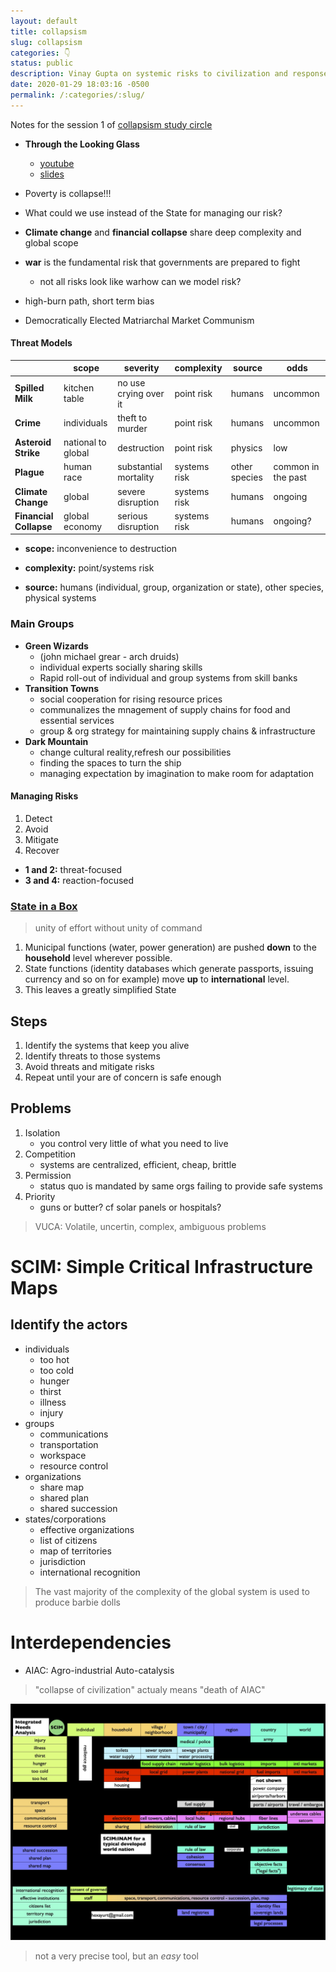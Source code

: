 ```yaml
---
layout: default
title: collapsism
slug: collapsism
categories: 👇
status: public
description: Vinay Gupta on systemic risks to civilization and responses
date: 2020-01-29 18:03:16 -0500
permalink: /:categories/:slug/
---
```

Notes for the session 1 of [collapsism study circle](https://praxis.nyc/collapsism/)

- **Through the Looking Glass**
	- [youtube](https://www.youtube.com/watch?v=jm5o-ughyD8&t=1278s)
	- [slides](http://files.howtolivewiki.com/through_the_looking_glass_2010/Ireland%205.pdf)

- Poverty is collapse!!!
- What could we use instead of the State for managing our risk?
- **Climate change** and **financial collapse** share deep complexity and global scope
- **war** is the fundamental risk that governments are prepared to fight
	- not all risks look like warhow can we model risk?
- high-burn path, short term bias
- Democratically Elected Matriarchal Market Communism

#### Threat Models

| | scope | severity | complexity | source | odds |
| ---------------------- | ------------------ | --------------------- | ------------ | ------------- | ------------------ |
| **Spilled Milk** | kitchen table | no use crying over it | point risk | humans | uncommon |
| **Crime** | individuals | theft to murder | point risk | humans | uncommon |
| **Asteroid Strike** | national to global | destruction | point risk   | physics | low |
| **Plague** | human race | substantial mortality | systems risk | other species | common in the past |
| **Climate Change** | global | severe disruption | systems risk | humans | ongoing |
| **Financial Collapse** | global economy | serious disruption | systems risk | humans | ongoing? |


- **scope:** inconvenience to destruction

- **complexity:** point/systems risk

- **source:** humans (individual, group, organization or state), other species, physical systems


### Main Groups

- **Green Wizards**
  - (john michael grear - arch druids)
  - individual experts socially sharing skills
  - Rapid roll-out of individual and group systems from skill banks
- **Transition Towns**
  - social cooperation for rising resource prices
  - communalizes the mnagement of supply chains for food and essential services
  - group & org strategy for maintaining supply chains & infrastructure
- **Dark Mountain**
  - change cultural reality,refresh our possibilities
  - finding the spaces to turn the ship
  - managing expectation by imagination to make room for adaptation


#### Managing Risks

1. Detect
2. Avoid
3. Mitigate
4. Recover

- **1 and 2:** threat-focused
- **3 and 4:** reaction-focused


### [State in a Box](http://guptaoption.com/8.state_in_a_box.php)

> unity of effort without unity of command

1. Municipal functions (water, power generation) are pushed **down** to the **household** level wherever possible.
2. State functions (identity databases which generate passports, issuing currency and so on for example) move **up** to **international** level.
3. This leaves a greatly simplified State

## Steps

1. Identify the systems that keep you alive
1. Identify threats to those systems
2. Avoid threats and mitigate risks 
1. Repeat until your are of concern is safe enough

## Problems

1. Isolation
	- you control very little of what you need to live
2. Competition
	- systems are centralized, efficient, cheap, brittle
3. Permission
	- status quo is mandated by same orgs failing to provide safe systems
4. Priority
	- guns or butter? cf solar panels or hospitals?

> VUCA: Volatile, uncertin, complex, ambiguous problems

# SCIM: Simple Critical Infrastructure Maps

## Identify the actors

- individuals
	- too hot
	- too cold
	- hunger
	- thirst
	- illness
	- injury
- groups
	 - communications
	 - transportation
	 - workspace
	 - resource control
- organizations
	- share map
	- shared plan
	- shared succession
- states/corporations
	- effective organizations
	- list of citizens
	- map of territories
	- jurisdiction
	- international recognition

> The vast majority of the complexity of the global system is used to produce barbie dolls

# Interdependencies

- AIAC: Agro-industrial Auto-catalysis

> "collapse of civilization" actualy means "death of AIAC"

![map](/assets/images/map.jpg)

> not a very precise tool, but an *easy* tool


